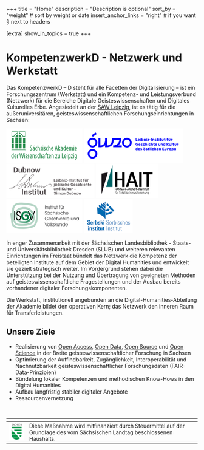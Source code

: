 +++
title = "Home"
description = "Description is optional"
sort_by = "weight" # sort by weight or date
insert_anchor_links = "right" # if you want § next to headers

[extra]
show_in_topics = true
+++


# KompetenzwerkD - Netzwerk und Werkstatt

Das KompetenzwerkD – D steht für alle Facetten der Digitalisierung – ist ein Forschungszentrum (Werkstatt) und ein Kompetenz- und Leistungsverbund (Netzwerk) für die Bereiche Digitale Geisteswissenschaften und Digitales Kulturelles Erbe. Angesiedelt an der [SAW Leipzig](https://www.saw-leipzig.de/), ist es tätig für die außeruniversitären, geisteswissenschaftlichen Forschungseinrichtungen in Sachsen:

 [![](images/saw-logo.png)](https://www.saw-leipzig.de/) 
 [![](images/gwzo-logo.png)](https://www.leibniz-gwzo.de/) <br />[![](images/di-logo.png)](http://www.dubnow.de/) 
 [![](images/hait-logo.png)](https://hait.tu-dresden.de/)  <br />[![](images/isgv-logo.png)](https://www.isgv.de/) [![](images/si-logo.png)](https://www.serbski-institut.de/)  

In enger Zusammenarbeit mit der Sächsischen Landesbibliothek - Staats- und Universitätsbibliothek Dresden (SLUB) und weiteren relevanten Einrichtungen im Freistaat bündelt  das Netzwerk die Kompetenz der beteiligten Institute auf dem Gebiet der Digital Humanities und entwickelt sie gezielt strategisch weiter. Im Vordergrund stehen dabei die Unterstützung bei der Nutzung und Übertragung von geeigneten Methoden auf geisteswissenschaftliche Fragestellungen und der Ausbau bereits vorhandener digitaler Forschungskomponenten.

Die Werkstatt, institutionell angebunden an die Digital-Humanities-Abteilung der Akademie bildet den operativen Kern; das Netzwerk den inneren Raum für Transferleistungen.

## Unsere Ziele

* Realisierung von [Open Access](@/glossar/_index.md#open-access), [Open Data](@/glossar/_index.md#linked-open-data), [Open Source](@/glossar/_index.md#open-source) und [Open Science](@/glossar/_index.md#open-science) in der Breite geisteswissenschaftlicher Forschung in Sachsen
* Optimierung der Auffindbarkeit, Zugänglichkeit, Interoperabilität und Nachnutzbarkeit geisteswissenschaftlicher Forschungsdaten (FAIR-Data-Prinzipien)
* Bündelung lokaler Kompetenzen und methodischen Know-Hows in den Digital Humanities
* Aufbau langfristig stabiler digitaler Angebote
* Ressourcenvernetzung

<br/>

|<!-- -->|<!-- -->|
|--|--|
| ![](images/smwk-logo_new.png) | Diese Maßnahme wird mitfinanziert durch Steuermittel auf der Grundlage des vom Sächsischen Landtag beschlossenen Haushalts. |
